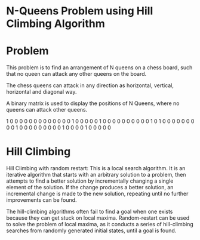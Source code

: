 # N-Queens Problem using Hill Climbing Algorithm

# Problem
This problem is to find an arrangement of N queens on a chess board, such that no queen can attack any other queens on the board.

The chess queens can attack in any direction as horizontal, vertical, horizontal and diagonal way.

A binary matrix is used to display the positions of N Queens, where no queens can attack other queens.

1 0 0 0 0 0 0 0
0 0 0 0 0 0 1 0
0 0 0 0 1 0 0 0
0 0 0 0 0 0 0 1
0 1 0 0 0 0 0 0
0 0 0 1 0 0 0 0
0 0 0 0 0 1 0 0
0 0 1 0 0 0 0 0

# Hill Climbing

Hill Climbing with random restart: This is a local search algorithm. It is an iterative algorithm that starts with an arbitrary solution to a problem, then attempts to find a better solution by incrementally changing a single element of the solution. If the change produces a better solution, an incremental change is made to the new solution, repeating until no further improvements can be found. 

The hill-climbing algorithms often fail to find a goal when one exists because they can get stuck on local maxima. Random-restart can be used to solve the problem of local maxima, as it conducts a series of hill-climbing searches from randomly generated initial states, until a goal is found.
